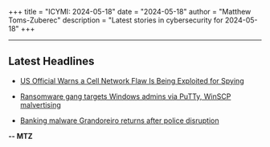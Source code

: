+++
title = "ICYMI: 2024-05-18"
date = "2024-05-18"
author = "Matthew Toms-Zuberec"
description = "Latest stories in cybersecurity for 2024-05-18"
+++

---------------------------------------------------------------------------
## Latest Headlines
- [US Official Warns a Cell Network Flaw Is Being Exploited for Spying](https://www.wired.com/story/ss7-vulnerability-spies-north-korea-tesla-breachforums/)

- [Ransomware gang targets Windows admins via PuTTy, WinSCP malvertising](https://www.bleepingcomputer.com/news/security/ransomware-gang-targets-windows-admins-via-putty-winscp-malvertising/)

- [Banking malware Grandoreiro returns after police disruption](https://www.bleepingcomputer.com/news/security/banking-malware-grandoreiro-returns-after-police-disruption/)

**-- MTZ**
